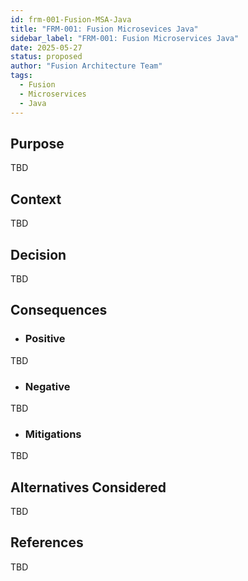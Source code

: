 ```yaml
---
id: frm-001-Fusion-MSA-Java
title: "FRM-001: Fusion Microsevices Java"
sidebar_label: "FRM-001: Fusion Microservices Java"
date: 2025-05-27
status: proposed
author: "Fusion Architecture Team"
tags:
  - Fusion
  - Microservices
  - Java
---
```


## Purpose

TBD

## Context

TBD

## Decision

TBD
  
## Consequences

- ### Positive

 TBD

- ### Negative

TBD

- ### Mitigations

TBD

## Alternatives Considered

TBD

## References

TBD
